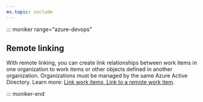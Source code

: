 ```yaml
---
ms.topic: include
---
```



::: moniker range="azure-devops"  

## Remote linking
With remote linking, you can create link relationships between work items in one organization to work items or other objects defined in another organization. Organizations must be managed by the same Azure Active Directory. Learn more: [Link work items, Link to a remote work item](/azure/devops/boards/backlogs/add-link#remote-link).  

::: moniker-end  